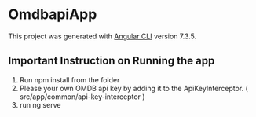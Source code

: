 # OmdbapiApp

This project was generated with [Angular CLI](https://github.com/angular/angular-cli) version 7.3.5.

## Important Instruction on Running the app

1. Run npm install from the folder
2. Please your own OMDB api key by adding it to the ApiKeyInterceptor. ( src/app/common/api-key-interceptor )
3. run ng serve
